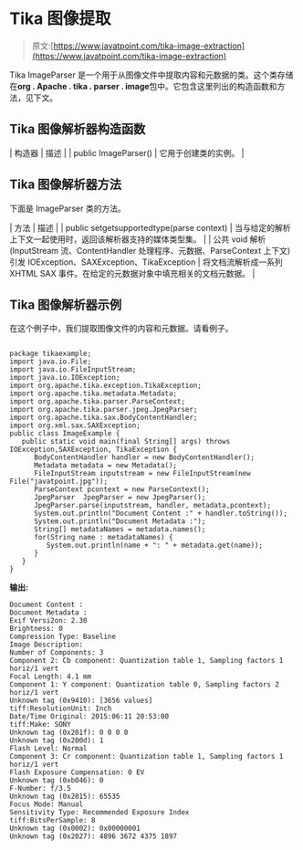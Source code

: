 # Tika 图像提取

> 原文:[https://www.javatpoint.com/tika-image-extraction](https://www.javatpoint.com/tika-image-extraction)

Tika ImageParser 是一个用于从图像文件中提取内容和元数据的类。这个类存储在**org . Apache . tika . parser . image**包中。它包含这里列出的构造函数和方法，见下文。

## Tika 图像解析器构造函数

| 构造器 | 描述 |
| public ImageParser() | 它用于创建类的实例。 |

## Tika 图像解析器方法

下面是 ImageParser 类的方法。

| 方法 | 描述 |
| public set<mediatype>getsupportedtype(parse context)</mediatype> | 当与给定的解析上下文一起使用时，返回该解析器支持的媒体类型集。 |
| 公共 void 解析(InputStream 流、ContentHandler 处理程序、元数据、ParseContext 上下文)引发 IOException、SAXException、TikaException | 将文档流解析成一系列 XHTML SAX 事件。在给定的元数据对象中填充相关的文档元数据。 |

## Tika 图像解析器示例

在这个例子中，我们提取图像文件的内容和元数据。请看例子。

```

package tikaexample;
import java.io.File;
import java.io.FileInputStream;
import java.io.IOException;
import org.apache.tika.exception.TikaException;
import org.apache.tika.metadata.Metadata;
import org.apache.tika.parser.ParseContext;
import org.apache.tika.parser.jpeg.JpegParser;
import org.apache.tika.sax.BodyContentHandler;
import org.xml.sax.SAXException;
public class ImageExample {
   public static void main(final String[] args) throws IOException,SAXException, TikaException {
      BodyContentHandler handler = new BodyContentHandler();
      Metadata metadata = new Metadata();
      FileInputStream inputstream = new FileInputStream(new File("javatpoint.jpg"));
      ParseContext pcontext = new ParseContext();
      JpegParser  JpegParser = new JpegParser();
      JpegParser.parse(inputstream, handler, metadata,pcontext);
      System.out.println("Document Content :" + handler.toString());
      System.out.println("Document Metadata :");
      String[] metadataNames = metadata.names();
      for(String name : metadataNames) { 		        
         System.out.println(name + ": " + metadata.get(name));
      }
   }
}

```

**输出:**

```
Document Content :
Document Metadata :
Exif Versi2on: 2.30
Brightness: 0
Compression Type: Baseline
Image Description: 
Number of Components: 3
Component 2: Cb component: Quantization table 1, Sampling factors 1 horiz/1 vert
Focal Length: 4.1 mm
Component 1: Y component: Quantization table 0, Sampling factors 2 horiz/1 vert
Unknown tag (0x9410): [3656 values]
tiff:ResolutionUnit: Inch
Date/Time Original: 2015:06:11 20:53:00
tiff:Make: SONY
Unknown tag (0x201f): 0 0 0 0
Unknown tag (0x200d): 1
Flash Level: Normal
Component 3: Cr component: Quantization table 1, Sampling factors 1 horiz/1 vert
Flash Exposure Compensation: 0 EV
Unknown tag (0xb046): 0
F-Number: f/3.5
Unknown tag (0x2015): 65535
Focus Mode: Manual
Sensitivity Type: Recommended Exposure Index
tiff:BitsPerSample: 8
Unknown tag (0x0002): 0x00000001
Unknown tag (0x2027): 4896 3672 4375 1897

```
